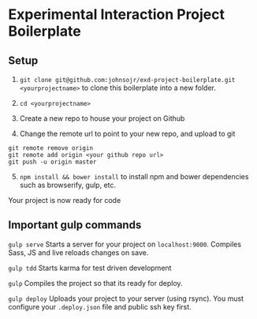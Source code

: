 # Experimental Interaction Project Boilerplate

## Setup

1. `git clone git@github.com:johnsojr/exd-project-boilerplate.git <yourprojectname>` to clone this boilerplate into a new folder.

2. `cd <yourprojectname>`

3. Create a new repo to house your project on Github

4. Change the remote url to point to your new repo, and upload to git
  ```
  git remote remove origin
  git remote add origin <your github repo url>
  git push -u origin master
  ```

5. `npm install && bower install` to install npm and bower dependencies such as browserify, gulp, etc.

Your project is now ready for code

## Important gulp commands

`gulp serve`
Starts a server for your project on `localhost:9000`. Compiles Sass, JS and live reloads changes on save.

`gulp tdd`
Starts karma for test driven development

`gulp`
Compiles the project so that its ready for deploy.

`gulp deploy`
Uploads your project to your server (using rsync). You must configure your `.deploy.json` file and public ssh key first.

